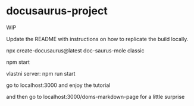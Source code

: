 # docusaurus-project
WIP

Update the README with instructions on how to replicate the build locally.


npx create-docusaurus@latest doc-saurus-mole classic

npm start

vlastni server:
npm run start

go to localhost:3000 and enjoy the tutorial

and then go to localhost:3000/doms-markdown-page for a little surprise
